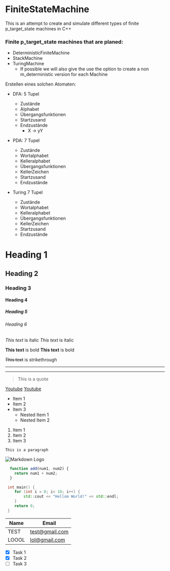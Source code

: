 # FiniteStateMachine
This is an attempt to create and simulate different types of finite p_target_state machines in C++

### Finite p_target_state machines that are planed:
* DeterministicFiniteMachine
* StackMachine
* TuringMachine
  * If possible we will also give the use the option to create a non m_deterministic version for each Machine

Erstellen eines solchen Atomaten:

* DFA: 5 Tupel
  * Zustände
  * Alphabet
  * Übergangsfunktionen
  * Startzusand
  * Endzustände
    * X -> yY

* PDA: 7 Tupel
  * Zustände
  * Wortalphabet
  * Kelleralphabet
  * Übergangsfunktionen
  * KellerZeichen
  * Startzusand
  * Endzustände

* Turing 7 Tupel
  * Zustände
  * Wortalphabet
  * Kelleralphabet
  * Übergangsfunktionen
  * KellerZeichen
  * Startzusand
  * Endzustände




<!-- Headings -->
# Heading 1
## Heading 2
### Heading 3
#### Heading 4
##### Heading 5
###### Heading 6

<!-- Italics -->
*This text* is italic
_This text_ is italic

<!-- Strong -->
**This text** is bold
__This text__ is bold

<!-- Strikethrough -->
~~This text~~ is strikethrough

<!-- Horizontal Rule -->
---
___

<!-- Blockquote -->
> This is a quote

<!-- Links -->
[Youtube](http://www.youtube.com)
[Youtube](http://www.youtube.com "YouTube")

<!-- UL -->
* Item 1
* Item 2
* Item 3
  * Nested Item 1
  * Nested Item 2

<!-- OL -->
1. Item 1
1. Item 2
1. Item 3

<!-- Inline Code Block -->
`This is a paragraph`

<!-- Images -->
![Markdown Logo](https://markdown-here.com/img/icon256.png)

<!-- Github Markdown -->
<!-- Code Blocks -->

```javascript
  function add(num1, num2) {
    return num1 + num2;
  }
```

```cpp
 int main() {
    for (int i = 0; i< 10; i++) {
        std::cout << "Hellom World!" << std::endl;
    }
    return 0;
 }
```

<!-- Tables -->
| Name     | Email          |
| -------- | -------------- |
| TEST     | test@gmail.com |
| LOOOL    | lol@gmail.com  |

<!-- Task List -->
* [x] Task 1
* [x] Task 2
* [ ] Task 3